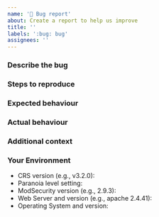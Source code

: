 ```yaml
---
name: '🐞 Bug report'
about: Create a report to help us improve
title: ''
labels: ':bug: bug'
assignees: ''
---
```


### Describe the bug

<!-- A clear and concise description of what the bug is. -->

### Steps to reproduce

<!-- Include steps that will help us recreate the issue. -->

### Expected behaviour

<!-- A clear and concise description of what you expected to happen. -->

### Actual behaviour

<!-- A clear and concise description of what actually happened. -->
<!-- If applicable, add screenshots to help explain your problem. -->

### Additional context

<!-- Add any other context about the problem here. -->

### Your Environment

<!-- Include as many relevant details about the environment you -->
<!-- experienced the bug in: -->

* CRS version (e.g., v3.2.0):
* Paranoia level setting:
* ModSecurity version (e.g., 2.9.3):
* Web Server and version (e.g., apache 2.4.41):
* Operating System and version:

